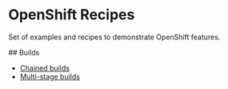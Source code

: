 # OpenShift Recipes

Set of examples and recipes to demonstrate OpenShift features.

## Builds

* [Chained builds](./builds/chained-builds)
* [Multi-stage builds](./builds/multi-stage-builds)